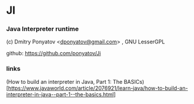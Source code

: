 # JI
### Java Interpreter runtime

(c) Dmitry Ponyatov <<dponyatov@gmail.com>> , GNU LesserGPL

github: https://github.com/ponyatov/Ji

### links

(How to build an interpreter in Java, Part 1: The BASICs)[https://www.javaworld.com/article/2076921/learn-java/how-to-build-an-interpreter-in-java--part-1--the-basics.html]